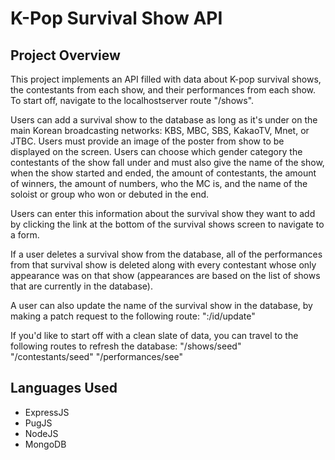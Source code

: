 # K-Pop Survival Show API #

## Project Overview ##

This project implements an API filled with data about K-pop survival shows, the contestants from each show, and their performances from each show. To start off, navigate to the localhostserver route "/shows".

Users can add a survival show to the database as long as it's under on the main Korean broadcasting networks: KBS, MBC, SBS, KakaoTV, Mnet, or JTBC. Users must provide an image of the poster from show to be displayed on the screen. Users can choose which gender category the contestants of the show fall under and must also give the name of the show, when the show started and ended, the amount of contestants, the amount of winners, the amount of numbers, who the MC is, and the name of the soloist or group who won or debuted in the end.

Users can enter this information about the survival show they want to add by clicking the link at the bottom of the survival shows screen to navigate to a form.

If a user deletes a survival show from the database, all of the performances from that survival show is deleted along with every contestant whose only appearance was on that show (appearances are based on the list of shows that are currently in the database).

A user can also update the name of the survival show in the database, by making a patch request to the following route: ":/id/update"

If you'd like to start off with a clean slate of data, you can travel to the following routes to refresh the database:
"/shows/seed"
"/contestants/seed"
"/performances/see"

## Languages Used ##

* ExpressJS
* PugJS
* NodeJS 
* MongoDB                                            